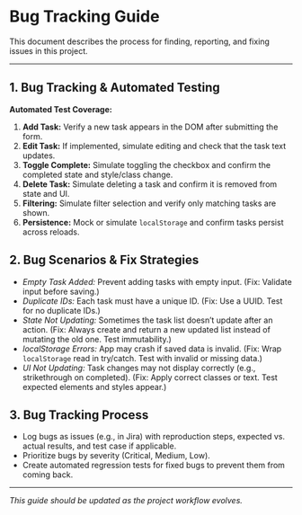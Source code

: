 # Bug Tracking Guide

This document describes the process for finding, reporting, and fixing issues in this project.

---

## 1. Bug Tracking & Automated Testing

**Automated Test Coverage:**  
1. **Add Task:** Verify a new task appears in the DOM after submitting the form.  
2. **Edit Task:** If implemented, simulate editing and check that the task text updates.  
3. **Toggle Complete:** Simulate toggling the checkbox and confirm the completed state and style/class change.  
4. **Delete Task:** Simulate deleting a task and confirm it is removed from state and UI.  
5. **Filtering:** Simulate filter selection and verify only matching tasks are shown.  
6. **Persistence:** Mock or simulate `localStorage` and confirm tasks persist across reloads.

## 2. Bug Scenarios & Fix Strategies

- *Empty Task Added:* Prevent adding tasks with empty input. (Fix: Validate input before saving.)  
- *Duplicate IDs:* Each task must have a unique ID. (Fix: Use a UUID. Test for no duplicate IDs.)  
- *State Not Updating:* Sometimes the task list doesn’t update after an action. (Fix: Always create and return a new updated list instead of mutating the old one. Test immutability.)  
- *localStorage Errors:* App may crash if saved data is invalid. (Fix: Wrap `localStorage` read in try/catch. Test with invalid or missing data.)  
- *UI Not Updating:* Task changes may not display correctly (e.g., strikethrough on completed). (Fix: Apply correct classes or text. Test expected elements and styles appear.)

## 3. Bug Tracking Process

- Log bugs as issues (e.g., in Jira) with reproduction steps, expected vs. actual results, and test case if applicable.  
- Prioritize bugs by severity (Critical, Medium, Low).  
- Create automated regression tests for fixed bugs to prevent them from coming back.

---

_This guide should be updated as the project workflow evolves._